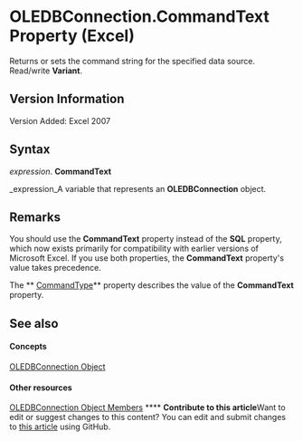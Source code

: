 
# OLEDBConnection.CommandText Property (Excel)

Returns or sets the command string for the specified data source. Read/write  **Variant**.


## Version Information

Version Added: Excel 2007 


## Syntax

 _expression_. **CommandText**

 _expression_A variable that represents an  **OLEDBConnection** object.


## Remarks

You should use the  **CommandText** property instead of the **SQL** property, which now exists primarily for compatibility with earlier versions of Microsoft Excel. If you use both properties, the **CommandText** property's value takes precedence.

The  ** [CommandType](3258a47d-ca98-be25-437e-4d9f5124e96a.md)** property describes the value of the **CommandText** property.


## See also


#### Concepts


 [OLEDBConnection Object](f246e544-9854-8e71-a7f7-dec57dd725e4.md)
#### Other resources


 [OLEDBConnection Object Members](2f1a2f81-ee3a-1b60-8dc3-87818e1790c1.md)
****   **Contribute to this article**Want to edit or suggest changes to this content? You can edit and submit changes to  [this article](https://github.com/jhershey00/VBA_Excel_Test/OpenXMLCon/articles/2c5e976c-513f-24b0-f25e-056fc9babaf9.md) using GitHub.

